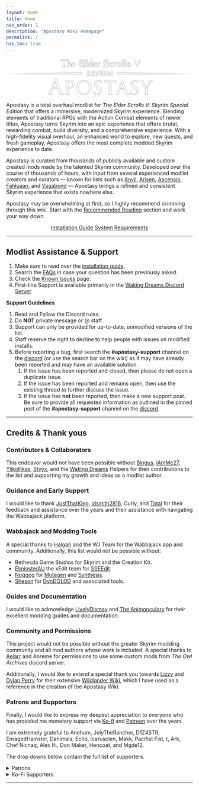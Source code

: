 ```yaml
---
layout: home
title: Home
nav_order: 1
description: "Apostasy Wiki Homepage"
permalink: /
has_toc: true
---
```


![image](/Assets/images/apostasy-header.png)

Apostasy is a total overhaul modlist for *The Elder Scrolls V: Skyrim Special Edition* that offers a immersive, modernized Skyrim experience. Blending elements of traditional RPGs with the Action Combat elements of newer titles, Apostasy turns Skyrim into an epic experience that offers brutal, rewarding combat, build diversity, and a comprehensive experience. With a high-fidelity visual overhaul, an enhanced world to explore, new quests, and fresh gameplay, Apostasy offers the most complete modded Skyrim experience to date.  

Apostasy is curated from thousands of publicly available and custom created mods made by the talented Skyrim community. Developed over the course of thousands of hours, with input from several experienced modlist creators and curators — known for lists such as <a href="https://www.nexusmods.com/skyrimspecialedition/mods/147302" target="_blank" rel="noopener noreferrer">Anvil</a>, <a href="https://github.com/aljoxo/Arisen" target="_blank" rel="noopener noreferrer">Arisen</a>, <a href="https://github.com/Oghma-Infinium/Ascensio" target="_blank" rel="noopener noreferrer">Ascensio</a>, <a href="https://github.com/Oghma-Infinium/Fahluaan" target="_blank" rel="noopener noreferrer">Fahluaan</a>, and <a href="https://github.com/Oghma-Infinium/Vagabond" target="_blank" rel="noopener noreferrer">Vagabond</a> — Apostasy brings a refined and consistent Skyrim experience that exists nowhere else.  

Apostasy may be overwhelming at first, so I highly recommend skimming through this wiki. Start with the [Recommended Reading](/02RecommendedReading/Introduction) section and work your way down.

<p style="text-align: center"><a class="btn btn-indigo" href="/01Help/Install/" target="blank" rel="noopener noreferrer">Installation Guide</a> <a class="btn btn-indigo" href="/02ModlistBasics/RequirementsInstall/" target="blank" rel="noopener noreferrer">System Requirements</a></p>

---
## Modlist Assistance & Support

 1. Make sure to read over the [installation guide](/01Help/Install).
 2. Search the [FAQs](/01Support/FAQs) in case your question has been previously asked.
 3. Check the [Known Issues](/01Support/Known%20Issues) page.
 4. First-line Support is available primarily in the [Waking Dreams Discord Server](https://discord.gg/4WwqfK5yHg). 

**Support Guidelines**

 1. Read and Follow the Discord rules.
 2. Do **NOT** private message or @ staff.
 3. Support can only be provided for up-to-date, unmodified versions of the list.
 4. Staff reserve the right to decline to help people with issues on modified installs.
 5. Before reporting a bug, first search the **#apostasy-support** channel on the [discord](https://discord.gg/4WwqfK5yHg) (or use the search bar on the wiki) as it may have already been reported and may have an available solution.
    1. If the issue has been reported and closed, then please do not open a duplicate issue.
    2. If the issue has been reported and remains open, then use the existing thread to further discuss the issue.
    3. If the issue has **not** been reported, then make a new support post. Be sure to provide all requested information as outlined in the pinned post of the **#apostasy-support** channel on the [discord](https://discord.gg/4WwqfK5yHg).

---
## Credits & Thank yous

### Contributors & Collaborators

This endeavor would not have been possible without <a href="https://next.nexusmods.com/profile/bingusthecatto/about-me" target="_blank" rel="noopener noreferrer">Bingus</a>, <a href="https://ko-fi.com/iamme27" target="_blank" rel="noopener noreferrer">iAmMe27</a>, <a href="https://next.nexusmods.com/profile/Ylikollikas" target="_blank" rel="noopener noreferrer">Ylikollikas</a>, <a href="https://github.com/Styyx1" target="_blank" rel="noopener noreferrer">Styyx</a>, and the <a href="https://discord.gg/4WwqfK5yHg" target="_blank" rel="noopener noreferrer">Waking Dreams</a> Helpers for their contributions to the list and supporting my growth and ideas as a modlist author.

### Guidance and Early Support

I would like to thank <a href="https://next.nexusmods.com/profile/JustThatKing/about-me" target="_blank" rel="noopener noreferrer">JustThatKing</a>, <a href="https://next.nexusmods.com/profile/jdsmith2816/about-me" target="_blank" rel="noopener noreferrer">jdsmith2816</a>, Curly, and <a href="https://github.com/NotTotal" target="_blank" rel="noopener noreferrer">Total</a> for their feedback and assistance over the years and their assistance with navigating the Wabbajack platform.

### Wabbajack and Modding Tools

A special thanks to <a href="https://www.nexusmods.com/skyrimspecialedition/users/17252164" target="_blank" rel="noopener noreferrer">Halgari</a> and the WJ Team for the Wabbajack app and community. Additionally, this list would not be possible without:  
 - Bethesda Game Studios for Skyrim and the Creation Kit.  
 - <a href="https://www.patreon.com/ElminsterAU" target="_blank" rel="noopener noreferrer">ElminsterAU</a> the xEdit team for <a href="https://www.nexusmods.com/skyrimspecialedition/mods/164" target="_blank" rel="noopener noreferrer">SSEEdit</a>.  
 - <a href="https://www.nexusmods.com/skyrim/users/862590" target="_blank" rel="noopener noreferrer">Noggog</a> for <a href="https://github.com/Mutagen-Modding" target="_blank" rel="noopener noreferrer">Mutagen</a> and <a href="https://github.com/Mutagen-Modding/Synthesis" target="_blank" rel="noopener noreferrer">Synthesis</a>.  
 - <a href="https://ko-fi.com/sheson" target="_blank" rel="noopener noreferrer">Sheson</a> for <a href="https://dyndolod.info/" target="_blank" rel="noopener noreferrer">DynDOLOD</a> and associated tools.  

### Guides and Documentation

I would like to acknowledge <a href="https://github.com/LivelyDismay" target="_blank" rel="noopener noreferrer">LivelyDismay</a> and <a href="https://github.com/The-Animonculory" target="_blank" rel="noopener noreferrer">The Animonculory</a> for their excellent modding guides and documentation.

### Community and Permissions

This project would not be possible without the greater Skyrim modding community and all mod authors whose work is included. A special thanks to <a href="https://www.nexusmods.com/skyrim/users/6843757" target="_blank" rel="noopener noreferrer">Aelarr</a> and Anreme for permissions to use some custom mods from *The Owl Archives* discord server.

Additionally, I would like to extend a special thank you towards <a href="https://github.com/Mieekaserra" target="_blank" rel="noopener noreferrer">Lizzy</a> and <a href="https://www.patreon.com/dylanbperry" target="_blank" rel="noopener noreferrer">Dylan Perry</a> for their extensive <a href="https://github.com/Wildlander-mod/wildlander-mod.github.io/tree/main" target="_blank" rel="noopener noreferrer">Wildlander Wiki</a>, which I have used as a reference in the creation of the Apostasy Wiki.

### Patrons and Supporters

Finally, I would like to express my deepest appreciation to everyone who has provided me monetary support via <a href="https://ko-fi.com/aljoxo" target="_blank" rel="noopener noreferrer">Ko-fi</a> and <a href="https://www.patreon.com/aljoxo" target="_blank" rel="noopener noreferrer">Patreon</a> over the years.

I am extremely grateful to Anehum, JolyTheRancher, D1Z4STR, EnragedHamster, Danimals, Echo, icaruscien, Makk, Pacifist Fist, t, Ark, Chef Nicnaq, Alex H., Don Maker, Hencoat, and Mgde12.  

The drop downs below contain the full list of supporters.

<details markdown="block">
  <summary>
     Patrons
  </summary>
  **In order of date joined:**
   - Mgde12  
   - D1Z4STR   
   - 半蔵 内倉   
   - Kepler  
   - Hencoat   
   - nostalgic.wave   
   - EnragedHamster  
   - unclemestor  
   - snowpeachcherry   
   - Charlie Kriech  
   - Durgenage  
   - Pacifist Fist   
   - Don Maker  
   - Russell Collins   
   - Oresh   Danimals  
   - Monko  
   - Anehum   
   - hildocean   
   - The Unattested Wombat   
   - Ola Nordman   
   - Regista433   
   - Jaron Scotland   
   - King_Sheogorath   
   - TheRyge   
   - Shakes   
   - highchae   
   - Robbie   
   - cowbellhero55   
   - Geero   
   - JAYDENCITO   
   - Nehellena   
   - Mysthey   
   - Echo   
   - Scott MacLeod   
   - Exanima   
   - Thundertube   
   - LELUGOLELU   
   - ravenlake   
   - Paultinich   
   - icaruscien   
   - Oracraen   
   - Lykk3   
   - VillainousJ   
   - Micheal Hamm   
   - netwolff   
   - Nico   
   - G1Broheim   
   - sweeper240   
   - calcteacher   
   - Ark   
   - Zenity   
   - Zolleu   
   - medmen   
   - jaimey19   
   - Redwyne   
   - Thrash Wizard   
   - Baumalein   
   - Serge   
   - lorifey   
   - TripleDoubleRuss0   
   - De Wijswolf   
   - FightForge   
   - NaNo0408   
   - DrukenReaps   
   - Yunoronio   
   - Diseenith   
   - Adam Wasiura
</details>

<details markdown="block">
  <summary>
     Ko-Fi Supporters
  </summary>
  **In alphabetical order:** 
   - adorion1981   
   - aexilkv   
   - Alex H.   
   - AlphaGhost47   
   - ambo   
   - Ananta   
   - annakins   
   - Atlas   
   - bigmact   
   - Blade   
   - BlueBeagle   
   - Bubborus   
   - Chef Nicnaq   
   - Child_of_Sithis   
   - Danimals   
   - derbaer   
   - derkaenaz   
   - DevZan   
   - Don Maker   
   - doombot117   
   - E2J   
   - Elendil   
   - EnragedHamster   
   - FalseRealism   
   - Felivath   
   - Forsaken Jing   
   - freshr   
   - FutureWorld   
   - Gous   
   - Gremlin   
   - hedich   
   - Hencoat   
   - Jeremy   
   - Joey   
   - JoeyFlow   
   - JollyTheRancher   
   - Julian   
   - JXEYES   
   - Kannon555   
   - kanpeki   
   - Kathie Murphy   
   - Kiqing   
   - Lunaros   
   - Maelstrom   
   - Makk   
   - Mgde12   
   - Mike   
   - Modux   
   - Monko   
   - nana   
   - Nehellena   
   - netwolff   
   - orca   
   - paulogrupp   
   - Psyguyy   
   - Recklessness   
   - rezthe0one   
   - Rick   
   - Roxiie   
   - SaddestNoddles   
   - shallow_green   
   - skylion   
   - SkullManEXE   
   - Soloist   
   - Steve   
   - Stryn   
   - Tamanaki   
   - TazerReloaded   
   - thefrogwithnoname   
   - thepotion   
   - Thomas Brack   
   - Tom Curran   
   - tyler   
   - tyrotoxism   
   - Victoriam   
   - Won Pham   
   - WoWZaton   
   - Xtremza   
   - Zhijia   
   - zidan
</details>

----
